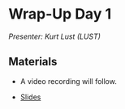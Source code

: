 # Wrap-Up Day 1

*Presenter: Kurt Lust (LUST)*


## Materials

<!--
Materials will be made available after the lecture
-->
<!--
<video src="https://462000265.lumidata.eu/2p3day-20250303/recordings/I102-WrapUpDay1.mp4" controls="controls"></video>
-->
-   A video recording will follow.

-   [Slides](https://462000265.lumidata.eu/2p3day-20250303/files/LUMI-2p3day-20250303-I102-WrapUpDay1.pdf)

